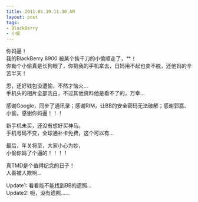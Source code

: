 ```yaml
---
title: 2011.01.19.11.30.AM
layout: post
tags:
- BlackBerry
- 小偷
---
```

你妈逼！<br>
我的BlackBerry 8900 被某个挨千刀的小偷顺走了，艹！<br>
你勒个小偷真是长狗眼了，你把我的手机拿去，日妈用不起也卖不脱，还他妈的辛苦半天！

恩，还好钱包没遭偷，不然才恼火...<br>
手机头的相片全部洗白，不过其他资料他是看不了的，万幸...

感谢Google，同步了通讯录；感谢RIM，让BB的安全密码无法破解；感谢郭嘉、小偷，感谢你妈逼！！！

新手机未买，还没有想好买神马。<br>
手机号码不变，全球通补卡免费，这个可以有...

最后，年关将至，大家小心为妙，<br>
小偷你妈了个逼的！！！！

真TMD是个值得纪念的日子！<br>
人善被人欺啊...

Update1: 看看能不能找到BB的遗照... <br>
Update2: 呃，没有遗照......
